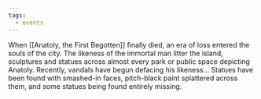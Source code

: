 ```yaml
---
tags:
  - events
---
```

When [[Anatoly, the First Begotten]] finally died, an era of loss entered the souls of the city. The likeness of the immortal man litter the island, sculptures and statues across almost every park or public space depicting Anatoly. Recently, vandals have begun defacing his likeness... Statues have been found with smashed-in faces, pitch-black paint splattered across them, and some statues being found entirely missing.